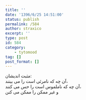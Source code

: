 ```yaml
---
title: ''
date: '1396/6/25 14:51:00'
status: publish
permalink: /584
author: straxico
excerpt: ''
type: post
id: 584
category:
    - tytomood
tag: []
post_format: []
---
```

مثبت اندیشان:  
آن چه که نامرئی است را می بینند،  
آن چه که ناملموس است را حس می کنند،  
و غیر ممکن را ممکن می کنن